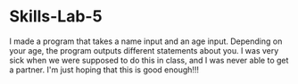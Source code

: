 # Skills-Lab-5
I made a program that takes a name input and an age input. Depending on your age, the program outputs different statements about you. I was very sick when we were supposed to do this in class, and I was never able to get a partner. I'm just hoping that this is good enough!!!
